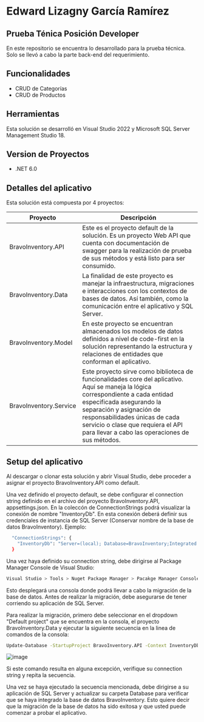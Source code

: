 # Edward Lizagny García Ramírez
## Prueba Ténica Posición Developer

En este repositorio se encuentra lo desarrollado para la prueba técnica. 
Solo se llevó a cabo la parte back-end del requerimiento.

## Funcionalidades
- CRUD de Categorías
- CRUD de Productos

## Herramientas

Esta solución se desarrolló en Visual Studio 2022 y Microsoft SQL Server Management Studio 18. 
## Version de Proyectos
- .NET 6.0

## Detalles del aplicativo
Esta solución está compuesta por 4 proyectos:

| Proyecto | Descripción |
| ------ | ------ |
| BravoInventory.API | Este es el proyecto default de la solución. Es un proyecto Web API que cuenta con documentación de swagger para la realización de prueba de sus métodos y está listo para ser consumido.|
| BravoInventory.Data | La finalidad de este proyecto es manejar la infraestructura, migraciones e interacciones con los contextos de bases de datos. Así también, como la comunicación entre el aplicativo y SQL Server. |
| BravoInventory.Model | En este proyecto se encuentran almacenados los modelos de datos definidos a nivel de code-first en la solución representando la estructura y relaciones de entidades que conforman el aplicativo. |
| BravoInventory.Service | Este proyecto sirve como biblioteca de funcionalidades core del aplicativo. Aquí se maneja la lógica correspondiente a cada entidad especificada asegurando la separación y asignación de responsabilidades únicas de cada servicio o clase que requiera el API para llevar a cabo las operaciones de sus métodos. |

## Setup del aplicativo
Al descargar o clonar esta solución y abrir Visual Studio, debe proceder a asignar el proyecto BravoInventory.API como default.

Una vez definido el proyecto default, se debe configurar el connection string definido en el archivo del proyecto BravoInventory.API, appsettings.json. En la coleccón de ConnectionStrings podrá visualizar la conexión de nombre "InventoryDb". En esta conexión deberá definir sus credenciales de instancia de SQL Server (Conservar nombre de la base de datos BravoInventory). Ejemplo:
```sh
  "ConnectionStrings": {
    "InventoryDb": "Server=(local); Database=BravoInventory;Integrated Security=false; User Id=sa; Password=sqladmin"
  }
```

Una vez haya definido su connection string, debe dirigirse al Package Manager Console de Visual Studio:
```sh
Visual Studio > Tools > Nuget Package Manager > Pacakge Manager Console
```
Esto desplegará una consola donde podrá llevar a cabo la migración de la base de datos. Antes de realizar la migración, debe asegurarse de tener corriendo su aplicación de SQL Server.

Para realizar la migración, primero debe seleccionar en el dropdown "Default project" que se encuentra en la consola, el proyecto BravoInventory.Data y ejecutar la siguiente secuencia en la linea de comandos de la consola:
```sh
Update-Database -StartupProject BravoInventory.API -Context InventoryDbContext
```

![image](https://user-images.githubusercontent.com/17075196/182542686-0c86fae6-48bd-4746-bb83-e97a9019c37e.png)

Si este comando resulta en alguna excepción, verifique su connection string y repita la secuencia.

Una vez se haya ejecutado la secuencia mencionada, debe dirigirse a su aplicación de SQL Server y actualizar su carpeta Database para verificar que se haya integrado la base de datos BravoInventory. Esto quiere decir que la migración de la base de datos ha sido exitosa y que usted puede comenzar a probar el aplicativo.
